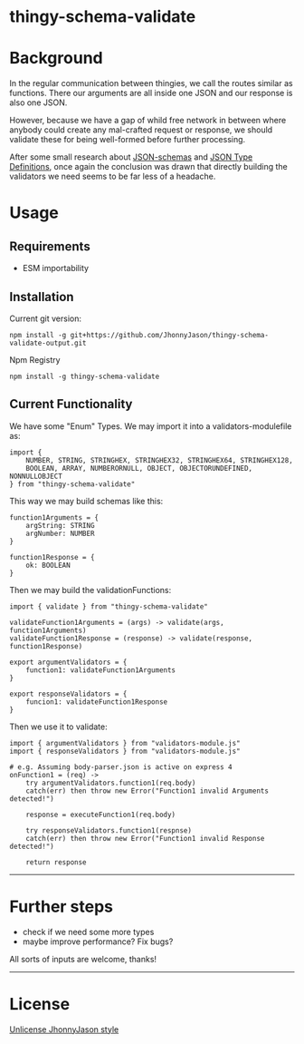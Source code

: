 # thingy-schema-validate 

# Background
In the regular communication between thingies, we call the routes similar as functions. There our arguments are all inside one JSON and our response is also one JSON.

However, because we have a gap of whild free network in between where anybody could create any mal-crafted request or response, we should validate these for being well-formed before further processing. 

After some small research about [JSON-schemas](https://json-schema.org/) and [JSON Type Definitions](https://datatracker.ietf.org/doc/rfc8927/), once again the conclusion was drawn that directly building the validators we need seems to be far less of a headache.

# Usage
Requirements
------------
- ESM importability

Installation
------------

Current git version:
```
npm install -g git+https://github.com/JhonnyJason/thingy-schema-validate-output.git
```

Npm Registry
```
npm install -g thingy-schema-validate
```

Current Functionality
---------------------

We have some "Enum" Types. We may import it into a validators-modulefile  as:
```
import {
    NUMBER, STRING, STRINGHEX, STRINGHEX32, STRINGHEX64, STRINGHEX128, 
    BOOLEAN, ARRAY, NUMBERORNULL, OBJECT, OBJECTORUNDEFINED, NONNULLOBJECT
} from "thingy-schema-validate"
```

This way we may build schemas like this:
```
function1Arguments = {
    argString: STRING
    argNumber: NUMBER
}

function1Response = {
    ok: BOOLEAN
}
```

Then we may build the validationFunctions:
```
import { validate } from "thingy-schema-validate"

validateFunction1Arguments = (args) -> validate(args, function1Arguments)
validateFunction1Response = (response) -> validate(response, function1Response)

export argumentValidators = {
    function1: validateFunction1Arguments
}

export responseValidators = {
    funcion1: validateFunction1Response
}

```

Then we use it to validate:
```
import { argumentValidators } from "validators-module.js"
import { responseValidators } from "validators-module.js"

# e.g. Assuming body-parser.json is active on express 4 
onFunction1 = (req) ->
    try argumentValidators.function1(req.body)
    catch(err) then throw new Error("Function1 invalid Arguments detected!")

    response = executeFunction1(req.body)

    try responseValidators.function1(respnse)
    catch(err) then throw new Error("Function1 invalid Response detected!")
    
    return response

```

---

# Further steps

- check if we need some more types
- maybe improve performance? Fix bugs?


All sorts of inputs are welcome, thanks!

---

# License
[Unlicense JhonnyJason style](https://hackmd.io/nCpLO3gxRlSmKVG3Zxy2hA?view)
